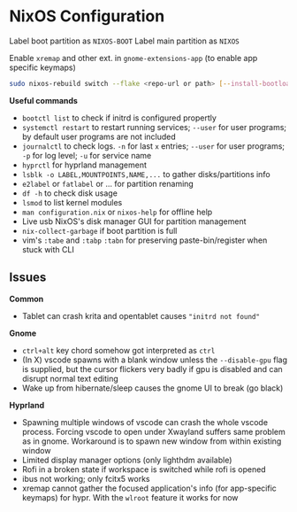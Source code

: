 # NixOS Configuration

Label boot partition as `NIXOS-BOOT`
Label main partition as `NIXOS`

Enable `xremap` and other ext. in `gnome-extensions-app` (to enable app specific keymaps)

```bash
sudo nixos-rebuild switch --flake <repo-url or path> [--install-bootloader]
```

**Useful commands**

- `bootctl list` to check if initrd is configured propertly
- `systemctl restart` to restart running services; `--user` for user programs; by default user programs are not included
- `journalctl` to check logs. `-n` for last `x` entries; `--user` for user programs; `-p` for log level; `-u` for service name
- `hyprctl` for hyprland management
- `lsblk -o LABEL,MOUNTPOINTS,NAME,...` to gather disks/partitions info
- `e2label` or `fatlabel` or ... for partition renaming
- `df -h` to check disk usage
- `lsmod` to list kernel modules
- `man configuration.nix` or `nixos-help` for offline help
- Live usb NixOS's disk manager GUI for partition management
- `nix-collect-garbage` if boot partition is full
- vim's `:tabe` and `:tabp` `:tabn` for preserving paste-bin/register when stuck with CLI

## Issues

**Common**

- Tablet can crash krita and opentablet causes `"initrd not found"`

**Gnome**

- `ctrl+alt` key chord somehow got interpreted as `ctrl`
- (In X) vscode spawns with a blank window unless the `--disable-gpu` flag is supplied, but the cursor flickers very badly if gpu is disabled and can disrupt normal text editing
- Wake up from hibernate/sleep causes the gnome UI to break (go black)

**Hyprland**

- Spawning multiple windows of vscode can crash the whole vscode process. Forcing vscode to open under Xwayland suffers same problem as in gnome. Workaround is to spawn new window from within existing window
- Limited display manager options (only lighthdm available)
- Rofi in a broken state if workspace is switched while rofi is opened
- ibus not working; only fcitx5 works
- xremap cannot gather the focused application's info (for app-specific keymaps) for hypr. With the `wlroot` feature it works for now
